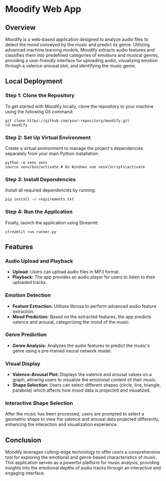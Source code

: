# Moodify Web App

## Overview
Moodify is a web-based application designed to analyze audio files to detect the mood conveyed by the music and predict its genre. Utilizing advanced machine learning models, Moodify extracts audio features and classifies them into predefined categories of emotions and musical genres, providing a user-friendly interface for uploading audio, visualizing emotion through a valence-arousal plot, and identifying the music genre.

## Local Deployment

### Step 1: Clone the Repository
To get started with Moodify locally, clone the repository to your machine using the following Git command:
```
git clone https://github.com/your-repository/moodify.git
cd moodify
```


### Step 2: Set Up Virtual Environment
Create a virtual environment to manage the project's dependencies separately from your main Python installation:
```
python -m venv venv
source venv/bin/activate # On Windows use venv\Scripts\activate
```

### Step 3: Install Dependencies
Install all required dependencies by running:
```
pip install -r requirements.txt
```

### Step 4: Run the Application
Finally, launch the application using Streamlit:
```
streamlit run runner.py
```

## Features

### Audio Upload and Playback
- **Upload:** Users can upload audio files in MP3 format.
- **Playback:** The app provides an audio player for users to listen to their uploaded tracks.

### Emotion Detection
- **Feature Extraction:** Utilizes librosa to perform advanced audio feature extraction.
- **Mood Prediction:** Based on the extracted features, the app predicts valence and arousal, categorizing the mood of the music.

### Genre Prediction
- **Genre Analysis:** Analyzes the audio features to predict the music's genre using a pre-trained neural network model.

### Visual Display
- **Valence-Arousal Plot:** Displays the valence and arousal values on a graph, allowing users to visualize the emotional content of their music.
- **Shape Selection:** Users can select different shapes (circle, line, triangle, parabola) which affects how mood data is projected and visualized.

### Interactive Shape Selection
After the music has been processed, users are prompted to select a geometric shape to view the valence and arousal data projected differently, enhancing the interaction and visualization experience.

## Conclusion
Moodify leverages cutting-edge technology to offer users a comprehensive tool for exploring the emotional and genre-based characteristics of music. This application serves as a powerful platform for music analysis, providing insights into the emotional depths of audio tracks through an interactive and engaging interface.